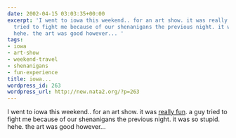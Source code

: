 ```yaml
---
date: 2002-04-15 03:03:35+00:00
excerpt: 'I went to iowa this weekend.. for an art show. it was really fun. a guy
  tried to fight me because of our shenanigans the previous night. it was so stupid.
  hehe. the art was good however... '
tags:
- iowa
- art-show
- weekend-travel
- shenanigans
- fun-experience
title: iowa...
wordpress_id: 263
wordpress_url: http://new.nata2.org/?p=263
---
```


I went to iowa this weekend.. for an art show. it was <a href="https://web.archive.org/web/20030814003134/http://www.nata2.info//?path=pictures%2Fmisc%2Fiowa_april_2002&img=P4130008.JPG">really fun</a>. a guy tried to fight me because of our shenanigans the previous night. it was so stupid. hehe. the art was good however...